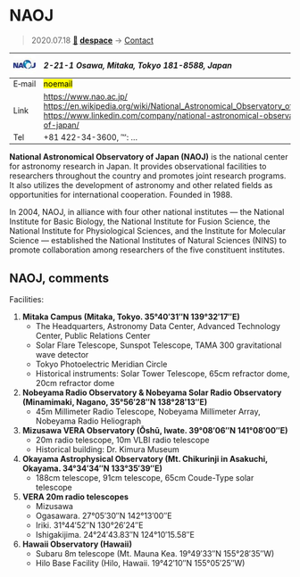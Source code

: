 # NAOJ
> 2020.07.18 **[🚀](../index/index.md) [despace](index.md)** → [Contact](contact.md)

|[![](f/contact/n/naoj_logo1_thumb.jpg)](f/contact/n/naoj_logo1.png)|*2-21-1 Osawa, Mitaka, Tokyo 181-8588, Japan*|
|:--|:--|
|E‑mail| <mark>noemail</mark> |
|Link| <https://www.nao.ac.jp/><br> <https://en.wikipedia.org/wiki/National_Astronomical_Observatory_of_Japan><br> <https://www.linkedin.com/company/national-astronomical-observatory-of-japan/> |
|Tel| +81 422-34-3600, ℻: … |

**National Astronomical Observatory of Japan (NAOJ)** is the national center for astronomy research in Japan. It provides observational facilities to researchers throughout the country and promotes joint research programs. It also utilizes the development of astronomy and other related fields as opportunities for international cooperation. Founded in 1988.

In 2004, NAOJ, in alliance with four other national institutes — the National Institute for Basic Biology, the National Institute for Fusion Science, the National Institute for Physiological Sciences, and the Institute for Molecular Science — established the National Institutes of Natural Sciences (NINS) to promote collaboration among researchers of the five constituent institutes.

<p style="page-break-after:always"> </p>

## NAOJ, comments

Facilities:

   1. **Mitaka Campus (Mitaka, Tokyo. 35°40′31″N 139°32′17″E)**
      - The Headquarters, Astronomy Data Center, Advanced Technology Center, Public Relations Center
      - Solar Flare Telescope, Sunspot Telescope, TAMA 300 gravitational wave detector
      - Tokyo Photoelectric Meridian Circle
      - Historical instruments: Solar Tower Telescope, 65cm refractor dome, 20cm refractor dome
   1. **Nobeyama Radio Observatory & Nobeyama Solar Radio Observatory (Minamimaki, Nagano, 35°56′28″N 138°28′13″E)**
      - 45m Millimeter Radio Telescope, Nobeyama Millimeter Array, Nobeyama Radio Heliograph
   1. **Mizusawa VERA Observatory (Ōshū, Iwate. 39°08′06″N 141°08′00″E)**
      - 20m radio telescope, 10m VLBI radio telescope
      - Historical building: Dr. Kimura Museum
   1. **Okayama Astrophysical Observatory (Mt. Chikurinji in Asakuchi, Okayama. 34°34′34″N 133°35′39″E)**
      - 188cm telescope, 91cm telescope, 65cm Coude-Type solar telescope
   1. **VERA 20m radio telescopes**
      - Mizusawa
      - Ogasawara. 27°05′30″N 142°13′00″E
      - Iriki. 31°44′52″N 130°26′24″E
      - Ishigakijima. 24°24′43.83″N 124°10′15.58″E
   1. **Hawaii Observatory (Hawaii)**
      - Subaru 8m telescope (Mt. Mauna Kea. 19°49′33″N 155°28′35″W)
      - Hilo Base Facility (Hilo, Hawaii. 19°42′10″N 155°05′25″W)
